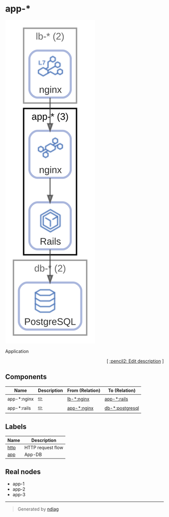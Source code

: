 # app-*

![diagram](node-app-_.svg)

Application


<p align="right">
  [ <a href="../input/ndiag.descriptions/_node-app-_.md">:pencil2: Edit description</a> ]
<p>

## Components

| Name | Description | From (Relation) | To (Relation) |
| --- | --- | --- | --- |
| app-*:nginx |  <a href="../input/ndiag.descriptions/_component-app-__nginx.md">:pencil2:</a> | [lb-*:nginx](node-lb-_.md) | [app-*:rails](node-app-_.md) |
| app-*:rails |  <a href="../input/ndiag.descriptions/_component-app-__rails.md">:pencil2:</a> | [app-*:nginx](node-app-_.md) | [db-*:postgresql](node-db-_.md) |

## Labels

| Name | Description |
| --- | --- |
| [http](label-http.md) | HTTP request flow |
| [app](label-app.md) | App-DB |
## Real nodes

- app-1
- app-2
- app-3

---

> Generated by [ndiag](https://github.com/k1LoW/ndiag)
